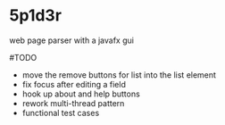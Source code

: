 # 5p1d3r
web page parser with a javafx gui

#TODO
- move the remove buttons for list into the list element
- fix focus after editing a field
- hook up about and help buttons
- rework multi-thread pattern
- functional test cases